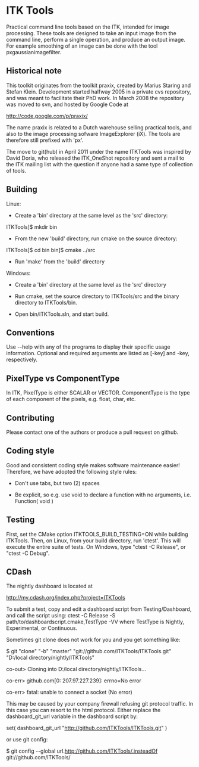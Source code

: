 ITK Tools
==========

Practical command line tools based on the ITK, intended for image processing.
These tools are designed to take an input image from the command line, perform a single operation, and produce an output image. For example smoothing of an image can be done with the tool pxgaussianimagefilter.

Historical note
---------------

This toolkit originates from the toolkit praxix, created by Marius Staring and Stefan Klein. Development started halfway 2005 in a private cvs repository, and was meant to facilitate their PhD work. In March 2008 the repository was moved to svn, and hosted by Google Code at

  http://code.google.com/p/praxix/

The name praxix is related to a Dutch warehouse selling practical tools, and also to the image processing sofware ImageExplorer (iX). The tools are therefore still prefixed with 'px'.

The move to git(hub) in April 2011 under the name ITKTools was inspired by David Doria, who released the ITK\_OneShot repository and sent a mail to the ITK mailing list with the question if anyone had a same type of collection of tools.

Building
--------

Linux:

- Create a 'bin' directory at the same level as the 'src' directory:

ITKTools]$ mkdir bin

- From the new 'build' directory, run cmake on the source directory:

ITKTools]$ cd bin
bin]$ cmake ../src

- Run 'make' from the 'build' directory

Windows:

- Create a 'bin' directory at the same level as the 'src' directory

- Run cmake, set the source directory to ITKTools/src and the binary directory to ITKTools/bin.

- Open bin/ITKTools.sln, and start build.

Conventions
-----------

Use --help with any of the programs to display their specific usage information.
Optional and required arguments are listed as [-key] and -key, respectively.

PixelType vs ComponentType
--------------------------

In ITK, PixelType is either SCALAR or VECTOR. ComponentType is the type of each component of the pixels, e.g. float, char, etc.

Contributing
------------

Please contact one of the authors or produce a pull request on github.

Coding style
------------

Good and consistent coding style makes software maintenance easier! Therefore, we have adopted the following style rules:

- Don't use tabs, but two (2) spaces

- Be explicit, so e.g. use void to declare a function with no arguments, i.e. Function( void )


Testing
-------
First, set the CMake option ITKTOOLS_BUILD_TESTING=ON while building ITKTools. Then, on Linux, from your build directory, run 'ctest'. This will execute the entire suite of tests. On Windows, type "ctest -C Release", or "ctest -C Debug".

CDash
-----

The nightly dashboard is located at

  http://my.cdash.org/index.php?project=ITKTools

To submit a test, copy and edit a dashboard script from Testing/Dashboard, and call the script using:
ctest -C Release -S path/to/dashboardscript.cmake,TestType -VV
where TestType is Nightly, Experimental, or Continuous.

Sometimes git clone does not work for you and you get something like:

$ git "clone" "-b" "master" "git://github.com/ITKTools/ITKTools.git" "D:/local directory/nightly/ITKTools"

co-out> Cloning into D:/local directory/nightly/ITKTools...

co-err> github.com[0: 207.97.227.239]: errno=No error

co-err> fatal: unable to connect a socket (No error)

This may be caused by your company firewall refusing git protocol traffic. In this case you can resort to the html protocol.
Either replace the dashboard_git_url variable in the dashboard script by:

  set( dashboard_git_url "http://github.com/ITKTools/ITKTools.git" )

or use git config:

  $ git config --global url.http://github.com/ITKTools/.insteadOf git://github.com/ITKTools/

